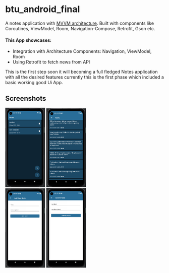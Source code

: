 # btu_android_final

A notes application with [MVVM architecture](https://developer.android.com/jetpack/guide).
Built with components like Coroutines, ViewModel, Room, Navigation-Compose, Retrofit, Gson etc.


#### This App showcases:

* Integration with Architecture Components: Navigation, ViewModel, Room
* Using Retrofit to fetch news from API


This is the first step soon it will becoming a full fledged Notes application with all the desired features
currently this is the first phase which included a basic working good Ui App.

Screenshots
-----------
<div>
  <img src="media/notesList.png" width="25%"/>
  <img src="media/newsList.png" width="25%"/>
</div>

<div>
  <img src="media/addNote.png" width="25%"/>
  <img src="media/updateNote.png" width="25%"/>
</div>
